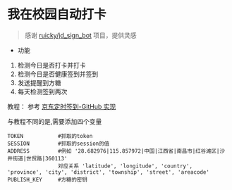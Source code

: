 
# 我在校园自动打卡

> 感谢 [ruicky/jd_sign_bot](https://github.com/ruicky/jd_sign_bot) 项目，提供灵感

- 功能

 1. 检测今日是否打卡并打卡
 2. 检测今日是否健康签到并签到
 3. 发送提醒到方糖
 4. 每天检测签到两次
 
教程： 参考 [京东定时签到-GitHub 实现](https://ruicky.me/2020/06/05/jd-sign/)

与教程不同的是,需要添加四个变量
```
TOKEN           #抓取的token
SESSION         #抓取的session的值
ADDRESS         #例如 '28.682976|115.857972|中国|江西省|南昌市|红谷滩区|沙井街道|世贸路|360113'
                对应关系 'latitude', 'longitude', 'country', 'province', 'city', 'district', 'township', 'street', 'areacode'
PUBLISH_KEY     #方糖的密钥
```

